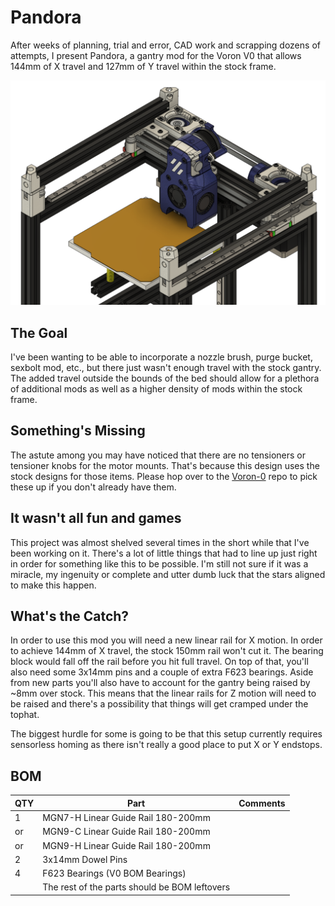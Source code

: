 # Pandora

After weeks of planning, trial and error, CAD work and scrapping dozens of attempts, I present Pandora, a gantry mod for the Voron V0 that allows 144mm of X travel and 127mm of Y travel within the stock frame.

![Image of Pandora Gantry](./Images/Pandora_Complete_Gantry.png)

The Goal
---
I've been wanting to be able to incorporate a nozzle brush, purge bucket, sexbolt mod, etc., but there just wasn't enough travel with the stock gantry. The added travel outside the bounds of the bed should allow for a plethora of additional mods as well as a higher density of mods within the stock frame.

Something's Missing
---
The astute among you may have noticed that there are no tensioners or tensioner knobs for the motor mounts. That's because this design uses the stock designs for those items. Please hop over to the [Voron-0](https://github.com/VoronDesign/Voron-0) repo to pick these up if you don't already have them.

It wasn't all fun and games
---
This project was almost shelved several times in the short while that I've been working on it. There's a lot of little things that had to line up just right in order for something like this to be possible. I'm still not sure if it was a miracle, my ingenuity or complete and utter dumb luck that the stars aligned to make this happen.

What's the Catch?
---
In order to use this mod you will need a new linear rail for X motion. In order to achieve 144mm of X travel, the stock 150mm rail won't cut it. The bearing block would fall off the rail before you hit full travel. On top of that, you'll also need some 3x14mm pins and a couple of extra F623 bearings. Aside from new parts you'll also have to account for the gantry being raised by ~8mm over stock. This means that the linear rails for Z motion will need to be raised and there's a possibility that things will get cramped under the tophat.

The biggest hurdle for some is going to be that this setup currently requires sensorless homing as there isn't really a good place to put X or Y endstops.

BOM
---
| QTY | Part | Comments |
| --- | --- | --- |
| 1 | MGN7-H Linear Guide Rail 180-200mm |
| or | MGN9-C Linear Guide Rail 180-200mm |
| or | MGN9-H Linear Guide Rail 180-200mm |
| 2 | 3x14mm Dowel Pins |
| 4 | F623 Bearings (V0 BOM Bearings) |
| | The rest of the parts should be BOM leftovers |
